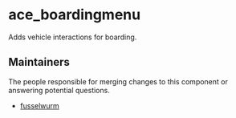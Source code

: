 ace_boardingmenu
===========

Adds vehicle interactions for boarding.


## Maintainers

The people responsible for merging changes to this component or answering potential questions.

- [fusselwurm](https://github.com/fusselwurm)
